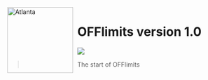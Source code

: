 <img width="150" height="150" align="left" style="float: left; margin: 0 10px 0 0;" alt="Atlanta" src="https://media.discordapp.net/attachments/726594273889484960/726853235998064640/off.png">  

# OFFlimits version 1.0

[![](https://img.shields.io/discord/565048515357835264.svg?logo=discord&colorB=7289DA)](https://discord.gg/vhhS5jQVdg)

> The start of OFFlimits
